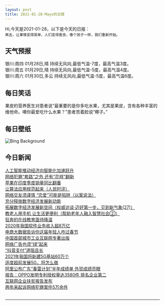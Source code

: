```yaml
---
layout: post
title: 2021-01-28-Mayx的日报
---
```


Hi,今天是2021-01-28，以下是今天的日报：<br><small>
离去，让事情变得简单，人们变得善良，像个孩子一样，我们重新开始。</small><!--more-->
## 天气预报
银川:周四 01月28日,晴 持续无风向,最低气温-7度，最高气温3度。<br>银川:周五 01月29日,晴 持续无风向,最低气温-5度，最高气温4度。<br>银川:周六 01月30日,多云 持续无风向,最低气温-5度，最高气温6度。
## 每日笑话
果皮的营养医生对患者说“最重要的是你多吃水果，尤其是果皮，含有各种丰富的维他命。噢你最爱吃什么水果？”患者苦着脸说“椰子。”
## 每日壁纸
![Bing Background](https://cn.bing.com/th?id=OHR.Taormina_EN-US5716711058_1920x1080.jpg&rf=LaDigue_1920x1080.jpg&pid=hp "Taormina, Sicily, Italy (© Juergen Schonnop/Getty Images)")
## 今日新闻

[人工智能推动经济向智能化加速跃升](http://it.people.com.cn/n1/2021/0128/c1009-32014852.html)   
[网络犯罪“套路”之外 还有“花样”翻新](http://it.people.com.cn/n1/2021/0128/c1009-32014848.html)   
[苹果在印度季度销量同比翻番](http://it.people.com.cn/n1/2021/0128/c1009-32014847.html)   
[让算法应用规范起来（人民时评）](http://it.people.com.cn/n1/2021/0128/c1009-32014938.html)   
[网络交友须谨慎 “恋爱”可能是陷阱（以案说法）](http://it.people.com.cn/n1/2021/0128/c1009-32014928.html)   
[充分释放数字经济发展新动能](http://it.people.com.cn/n1/2021/0128/c1009-32014711.html)   
[拓展数字经济发展新空间（权威访谈·迈好第一步，见到新气象(27)）](http://it.people.com.cn/n1/2021/0128/c1009-32014944.html)   
[教老人用手机 让生活更便利（帮助老年人融入智慧社会②）](http://it.people.com.cn/n1/2021/0128/c1009-32014939.html)   
[狂奔的在线教育亟待降温](http://it.people.com.cn/n1/2021/0128/c1009-32014947.html)   
[2020年我国软件业务收入超8万亿](http://it.people.com.cn/n1/2021/0128/c1009-32014845.html)   
[电商大数据告诉你这届年轻人咋过春节](http://it.people.com.cn/n1/2021/0128/c1009-32014768.html)   
[中国首部城市工业互联网专著出版](http://it.people.com.cn/n1/2021/0128/c1009-32014946.html)   
[网络广告也须“绿”起来](http://it.people.com.cn/n1/2021/0128/c1009-32014710.html)   
[“抖音支付”道阻且长](http://it.people.com.cn/n1/2021/0128/c1009-32014708.html)   
[2021年我国将新建5G基站60万个](http://it.people.com.cn/n1/2021/0128/c1009-32014684.html)   
[适度超前发展5G，将怎么做](http://it.people.com.cn/n1/2021/0128/c1009-32014697.html)   
[阿里公布广东“春雷计划”半年成绩单 外贸成绩亮眼](http://it.people.com.cn/n1/2021/0127/c1009-32013960.html)   
[报告：OPPO发明专利授权量达3580件 排名企业第二](http://it.people.com.cn/n1/2021/0127/c1009-32013950.html)   
[互联网企业扶贫报告发布](http://it.people.com.cn/n1/2021/0127/c1009-32013531.html)   
[两年来起诉网络犯罪案件5万余件](http://it.people.com.cn/n1/2021/0127/c1009-32013510.html)   
<br />

***

<small></small>
